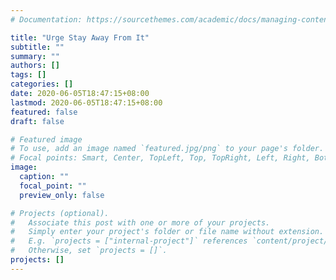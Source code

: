 ```yaml
---
# Documentation: https://sourcethemes.com/academic/docs/managing-content/

title: "Urge Stay Away From It"
subtitle: ""
summary: ""
authors: []
tags: []
categories: []
date: 2020-06-05T18:47:15+08:00
lastmod: 2020-06-05T18:47:15+08:00
featured: false
draft: false

# Featured image
# To use, add an image named `featured.jpg/png` to your page's folder.
# Focal points: Smart, Center, TopLeft, Top, TopRight, Left, Right, BottomLeft, Bottom, BottomRight.
image:
  caption: ""
  focal_point: ""
  preview_only: false

# Projects (optional).
#   Associate this post with one or more of your projects.
#   Simply enter your project's folder or file name without extension.
#   E.g. `projects = ["internal-project"]` references `content/project/deep-learning/index.md`.
#   Otherwise, set `projects = []`.
projects: []
---
```


